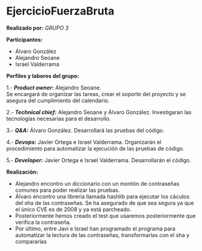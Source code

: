 # EjercicioFuerzaBruta

**Realizado por:** *GRUPO 3*  

**Participantes:**
- Álvaro González
- Alejandro Seoane
- Israel Valderrama


**Perfiles y labores del grupo:**

1.- ***Product owner:*** Alejandro Seoane.   
Se encargará de organizar las tareas, crear el soporte del proyecto y se asegura del cumplimiento del calendario.

2.- ***Technical chief:*** Alejandro Seoane y Álvaro González. Investigaran las tecnologías necesarias para el desarrollo.   

3.- ***Q&A:*** Álvaro González. Desarrollará las pruebas del código.

4.- ***Devops:*** Javier Ortega e Israel Valderrama. Organizarán el procedimiento para automatizar la ejecución de las pruebas de código.

5.- ***Developer:*** Javier Ortega e Israel Valderrama. Desarrollarán el código.


**Realización:**

- Alejandro encontro un diccionario con un montón de contraseñas comunes para poder realizar las pruebas.
- Álvaro  encontro una librería llamada hashlib para ejecutar los cáculos del sha de las contraseñas. Se ha asegurado de que sea segura ya que el único CVE es de 2008 y ya está parcheado.
- Posteriormente hemos creado el test que usaremos posteriormente que verifica la contraseña.
- Por último, entre Javi e Israel han programado el programa para automatizar la lectura de las contraseñas, transformarlas con el sha y compararlas
